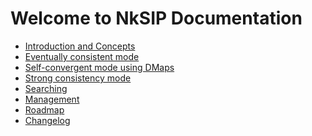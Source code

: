 # Welcome to NkSIP Documentation

* [Introduction and Concepts](concepts.md)<br/>
* [Eventually consistent mode](eventually_consistent.md)<br/>
* [Self-convergent mode using DMaps](self_convergent.md)<br/>
* [Strong consistency mode](strong_consistency.md)<br/>
* [Searching](search.md)<br/>
* [Management](management.md)<br/>
* [Roadmap](roadmap.md)<br/>
* [Changelog](changelog.md)<br/>


